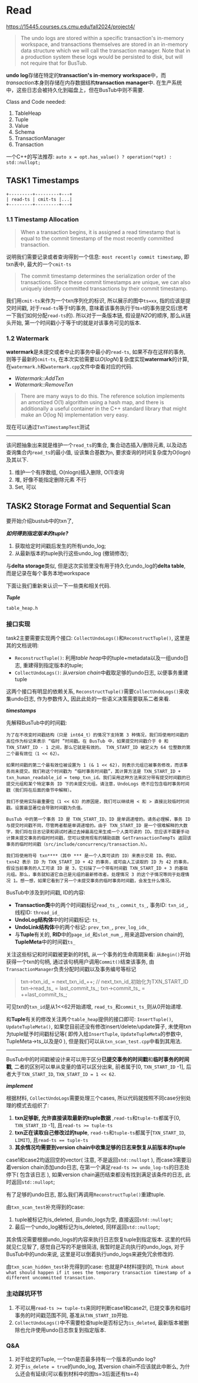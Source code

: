 # Read
https://15445.courses.cs.cmu.edu/fall2024/project4/

> The undo logs are stored within a specific transaction's in-memory workspace, and transactions themselves are stored in an in-memory data structure which we will call the transaction manager. Note that in a production system these logs would be persisted to disk, but will not require that for BusTub.

**undo log**存储在特定的**transaction's in-memory workspace**中，而*transaction*本身则存储在内存数据结构**transaction manager**中. 在生产系统中，这些日志会被持久化到磁盘上，但在BusTub中则不需要.

Class and Code needed:

1. TableHeap
2. Tuple
3. Value
4. Schema
5. TransactionManager
6. Transaction

一个C++的写法推荐: `auto x = opt.has_value() ? operation(*opt) : std::nullopt;`

## TASK1 Timestamps

```
+---------+---------+---+
| read-ts | cmit-ts |...|
+---------+---------+---+
```

### 1.1 Timestamp Allocation

> When a transaction begins, it is assigned a read timestamp that is equal to the commit timestamp of the most recently committed transaction. 

说明我们需要记录或者查询得到一个信息: `most recently commit timestamp`, 即txn表中, 最大的一个`cmit-ts`

> The commit timestamp determines the serialization order of the transactions. Since these commit timestamps are unique, we can also uniquely identify committed transactions by their commit timestamp.

我们用`cmit-ts`来作为一个txn序列化的标识, 所以展示的图中`ts=xx`, 指的应该是提交时间戳, 对于`read-ts`等于t的事务, 意味着该事务执行于ts=t的事务提交后(思考一下我们如何分配`read-ts`的). 所以对于一条版本链, 假设是*N2O*的顺序, 那么从链头开始, 第一个时间戳小于等于t的就是对该事务可见的版本.

### 1.2 Watermark

**watermark**是未提交或者中止的事务中最小的`read-ts`, 如果不存在这样的事务, 则等于最新的`cmit-ts`, 在本次实验需要以$O(logN)$复杂度实现**watermark**的计算, 在`watermark.h`和`watermark.cpp`文件中查看对应的代码.

- *Watermark::AddTxn*
- *Watermark::RemoveTxn*

> There are many ways to do this. The reference solution implements an amortized O(1) algorithm using a hash map, and there is additionally a useful container in the C++ standard library that might make an O(log N) implementation very easy.

现在可以通过`TxnTimestampTest`测试

---

该问题抽象出来就是维护一个`read_ts`的集合, 集合动态插入/删除元素, 以及动态查询集合内`read_ts`的最小值, 设该集合基数为`n`, 要求查询的时间复杂度为O(logn)及其以下.

1. 维护一个有序数组, O(nlogn)插入删除, O(1)查询
2. 堆, 好像不能指定删除元素 不行
3. Set, 可以


## TASK2 Storage Format and Sequential Scan

要开始介绍bustub中的txn了, 

***如何得到指定版本的tuple?***

1. 获取给定时间戳后发生的所有undo_log;
2. 从最新版本的tuple执行这些undo_log (撤销修改);

与**delta storage**类似, 但是这次实验里没有用于持久化undo_log的**delta table**, 而是记录在每个事务本地workspace

下面让我们重新来认识一下一些类和相关代码.

***Tuple***

`table_heap.h`

### 接口实现

task2主要需要实现两个接口: `CollectUndoLogs()`和`ReconstructTuple()`, 这里是其的文档说明:

- `ReconstructTuple()`: 利用*table heap*中的tuple+metadata以及一组undo日志, 重建得到指定版本的tuple; 
- `CollectUndoLogs()`: 从*version chain*中截取足够的undo日志, 以便事务重建tuple

这两个接口有明显的依赖关系, `ReconstructTuple()`需要`CollectUndoLogs()`来收集undo日志, 作为参数传入, 因此此处的一些语义决策需要联系二者来看.

***timestamps***

先解释BusTub中的时间戳: 

```
为了在不改变时间戳结构（只是 int64_t）的情况下支持第 3 种情况，我们将使用时间戳的高位作为标记来表示 “临时 ”时间戳。在 BusTub 中，如果提交时间戳介于 0 和 TXN_START_ID - 1 之间，那么它就是有效的。 TXN_START_ID 被定义为 64 位整数的第二个最有效位（1 << 62）。

如果时间戳的第二个最有效位被设置为 1 (& 1 << 62)，则表示元组已被事务修改，而该事务尚未提交。我们称这个时间戳为 “临时事务时间戳”，其计算方法是 TXN_START_ID + txn_human_readable_id = temp_txn_id。我们采用这种方法来区分带有提交时间戳的已提交元组和某个特定事务 ID 下的未提交元组。请注意，UndoLogs 绝不应包含临时事务时间戳（我们将在后面的章节中解释）。

我们不使用实际最重要位（1 << 63）的原因是，我们可以继续用 < 和 > 直接比较临时时间戳。设置最显著位会导致时间戳为负值。

BusTub 中的第一个事务 ID 是 TXN_START_ID，ID 是单调递增的。请务必理解，事务 ID 与提交时间戳不同，尽管两者都是单调递增的。由于 TXN_START_ID 是一个很难解释的大数字，我们将在日志记录和调试时通过去掉最高位来生成一个人类可读的 ID。您应该不需要手动计算未提交事务的临时时间戳，您可以使用现有的辅助函数 GetTransactionTempTs 返回该事务的临时时间戳（src/include/concurrency/transaction.h）。

我们将使用符号 txn****（其中 *** 是一个人类可读的 ID）来表示交易 ID。例如，txn42 表示 ID 为 TXN_START_ID + 42 的事务，或可由人工读取的 ID 为 42 的事务。假设当前事务的人工可读 ID 是 3，它扫描了一个带有时间戳 TXN_START_ID + 3 的基础元组。那么，事务就知道它自己是元组的最新修改者。处理情况 3 的这个子情况等同于处理情况 1。想一想，如果它看到了另一个未提交事务的临时事务时间戳，会发生什么情况。
```

BusTub中涉及到时间戳, ID的内容:

- **Transaction类**中的两个时间戳标记`read_ts_`, `commit_ts_`, 事务ID: `txn_id_`, 线程ID: `thread_id_`
- **UndoLog结构体**中的时间戳标记: `ts_`
- **UndoLink结构体**中的两个标记: `prev_txn_`, `prev_log_idx_`
- 与**Tuple**有关的, **RID**中的`page_id_`和`slot_num_`, 用来追踪version chain的, **TupleMeta**中的时间戳`ts_`

关注这些标记和时间戳被更新的时机, 从一个事务的生命周期来看:  从`Begin()`开始获得一个txn的句柄, 通过该句柄用户调用`Commit()`结束该事务, 由`TransactionManager`负责分配时间戳以及事务编号等标记

> txn->txn_id_ = next_txn_id_++;  // next_txn_id_初始化为TXN_START_ID
> txn->read_ts_ = last_commit_ts_;
> txn->commit_ts_ = ++last_commit_ts_;

可见txn的`txn_id`是从1<<62开始递增, `read_ts_`和`commit_ts_`则从0开始递增.

和**Tuple**有关的修改关注两个`table_heap`提供的接口即可: `InsertTuple()`, `UpdateTupleMeta()`, 如果您目前还没有修改insert/delete/update算子, 未使用txn为tuple赋予时间戳标记等( 即传入给`InsertTuple`, `UpdateTupleMeta`的参数中, TupleMeta->ts_以及是0 ), 但是我们可以从`txn_scan_test.cpp`中看到其用法.

---

BusTub中的时间戳被设计来可以用于区分**已提交事务的时间戳**和**临时事务的时间戳**, 二者的区别可以单从变量的值可以区分出来, 前者属于[0, `TXN_START_ID` -1], 后者大于`TXN_START_ID`, `TXN_START_ID = 1 << 62`.

***implement***

根据材料, `CollectUndoLogs`需要处理三个cases, 所以代码就按照不同case分别处理的模式去组织了:

1. **txn足够新, 允许直接读取最新的tuple数据** ,`read-ts`和`tuple-ts`都属于[0, `TXN_START_ID` -1], 且`read-ts >= tuple-ts`
2. **txn正在读取自己修改过的tuple**, `read-ts`和`tuple-ts`都属于[`TXN_START_ID`, `LIMIT`), 且`read-ts == tuple-ts`
3. **其余情况均需要到version chain中收集足够的日志来恢复从前版本的tuple**

case1和case2均返回空的vector( 注意, 不是返回`std::nullopt` ), 而case3需要沿着version chain添加undo日志, 在第一个满足`read-ts >= undo_log-ts`的日志处停下( 包含该日志 ), 如果version chain遍历结束都没有找到满足该条件的日志, 此时返回`std::nullopt`;

有了足够的undo日志, 那么我们再调用`ReconstructTuple()`重建tuple.

由`txn_scan_test`补充得到的case: 

1. tuple被标记为is_deleted, 且undo_logs为空, 直接返回`std::nullopt`;
2. 最后一个undo_log被标记为is_deleted, 同样返回`std::nullopt`;

其余情况需要根据undo_logs的内容来执行日志恢复tuple到指定版本. 这里的代码就见仁见智了, 感觉自己写的不是很简洁, 我暂时是正向执行的undo_logs, 对于BusTub中的undo来说, 这里是可以倒着执行undo_logs来避免冗余修改的.

由`txn_scan_hidden_test`补充得到的case: 也就是P4材料提到的, `Think about what should happen if it sees the temporary transaction timestamp of a different uncommitted transaction.` 

### 主动踩坑环节

1. 不可以用`read-ts >= tuple-ts`来同时判断case1和case2!, 已提交事务和临时事务的时间戳范围不同, 基准从`TXN_START_ID`开始.
2. `CollectUndoLogs()`中不需要检查tuple是否标记为`is_deleted`, 最新版本被删除也允许使用undo日志恢复到指定版本.


### Q&A

1. 对于给定的Tuple, 一个txn是否最多持有一个版本的undo log?
2. 对于`is_delete = true`的undo_log, 其version chain不应该就此中断么, 为什么还会有延续(可以看到材料中的图ts=3后面还有ts=4)